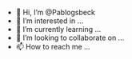 - 👋 Hi, I’m @Pablogsbeck
- 👀 I’m interested in ...
- 🌱 I’m currently learning ...
- 💞️ I’m looking to collaborate on ...
- 📫 How to reach me ...

<!---
Pablogsbeck/Pablogsbeck is a ✨ special ✨ repository because its `README.md` (this file) appears on your GitHub profile.
You can click the Preview link to take a look at your changes.
--->
